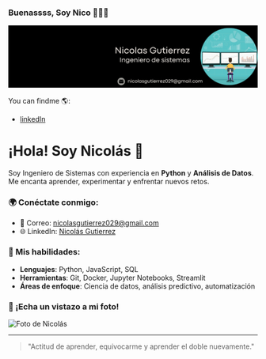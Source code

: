 ### Buenassss, Soy Nico 👩🏽‍💻

<p align="center">
 <img src="https://github.com/imnicoo7/Imnicoo/blob/main/Data%20Analyst%20Linkedin%20Background%20.png" alt="drawing" width="900" />
</p>

You can findme 🌎:
- [linkedIn]([https://www.linkedin.com/in/xiomara-garcia-32a0281b5?lipi=urn%3Ali%3Apage%3Ad_flagship3_profile_view_base_contact_details%3BjPj6VwoJTNm0%2BZ%2FsxRgn2g%3D%3D](https://www.linkedin.com/in/imnicoo/))
<!--
-->

# ¡Hola! Soy Nicolás 👋

Soy Ingeniero de Sistemas con experiencia en **Python** y **Análisis de Datos**. Me encanta aprender, experimentar y enfrentar nuevos retos.

### 🌍 Conéctate conmigo:
- 📧 Correo: [nicolasgutierrez029@gmail.com](mailto:nicolasgutierrez029@gmail.com)
- 🌐 LinkedIn: [Nicolás Gutierrez](https://www.linkedin.com/in/imnicoo/)

### 🌱 Mis habilidades:
- **Lenguajes**: Python, JavaScript, SQL
- **Herramientas**: Git, Docker, Jupyter Notebooks, Streamlit
- **Áreas de enfoque**: Ciencia de datos, análisis predictivo, automatización

### 📸 ¡Echa un vistazo a mi foto!
![Foto de Nicolás](https://www.example.com/link-to-your-image.jpg)

---
> "Actitud de aprender, equivocarme y aprender el doble nuevamente."
